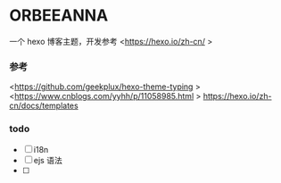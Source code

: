 # ORBEEANNA

一个 hexo 博客主题，开发参考 <https://hexo.io/zh-cn/ >

### 参考
<https://github.com/geekplux/hexo-theme-typing >
<https://www.cnblogs.com/yyhh/p/11058985.html >
<https://hexo.io/zh-cn/docs/templates>

### todo

- [ ] i18n
- [ ] ejs 语法
- [ ] 